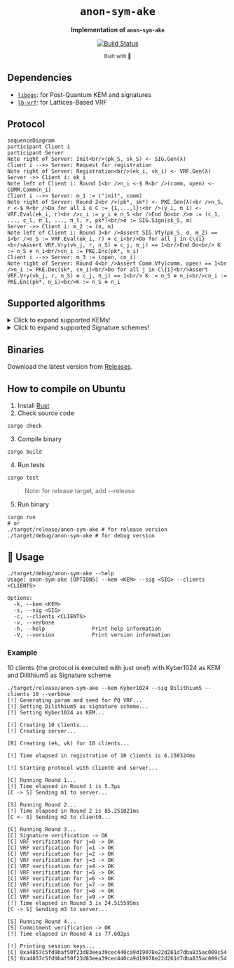 <div align="center">

  <h1><code>anon-sym-ake</code></h1>

  <strong>Implementation of `anon-sym-ake`</strong>

  <p>
    <a href="https://github.com/jiep/anon-sym-ake/actions"><img src="https://github.com/jiep/anon-sym-ake/actions/workflows/rust.yml/badge.svg" alt="Build Status" /></a>
  </p>

  <sub>Built with 🦀</sub>
</div>

## Dependencies

* [`liboqs`](https://github.com/open-quantum-safe/liboqs-rust): for Post-Quantum KEM and signatures
* [`lb-vrf`](https://github.com/zhenfeizhang/lb-vrf): for Lattices-Based VRF

## Protocol

```mermaid
sequenceDiagram
participant Client i
participant Server
Note right of Server: Init<br/>(pk_S, sk_S) <- SIG.Gen(λ)
Client i -->> Server: Request for registration
Note right of Server: Registration<br/>(ek_i, vk_i) <- VRF.Gen(λ)
Server ->> Client i: ek_i
Note left of Client i: Round 1<br />n_i <-$ R<br />(comm, open) <- COMM.Comm(n_i)
Client i -->> Server: m_1 := ("init", comm)
Note right of Server: Round 2<br />(pk*, sk*) <- PKE.Gen(λ)<br />n_S, r <-$ R<br />Do for all i ∈ C := {1,...,l}:<br />(y_i, π_i) <- VRF.Eval(ek_i, r)<br />c_i := y_i ⊕ n_S <br />End Do<br />m := (c_1, ..., c_l, π_1, ..., π_l, r, pk*)<br/>σ := SIG.Sign(sk_S, m)
Server ->> Client i: m_2 := (σ, m)
Note left of Client i: Round 3<br />Assert SIG.Vfy(pk_S, σ, m_2) == 1<br />n_S := VRF.Eval(ek_i, r) ⊕ c_i<br/>Do for all j in C\{i}<br/>Assert VRF.Vry(vk_j, r, n_S) ⊕ c_j, π_j) == 1<br/>End Do<br/> K := n_S ⊕ n_i<br/>cn_i := PKE.Enc(pk*, n_i) 
Client i -->> Server: m_3 := (open, cn_i)
Note right of Server: Round 4<br />Assert Comm.Vfy(comm, open) == 1<br />n_i := PKE.Dec(sk*, cn_i)<br/>Do for all j in C\{i}<br/>Assert VRF.Vry(vk_j, r, n_S) ⊕ c_j, π_j) == 1<br/> K := n_S ⊕ n_i<br/>cn_i := PKE.Enc(pk*, n_i)<br/>K := n_S ⊕ n_i
```

## Supported algorithms

<details>
  <summary>Click to expand supported KEMs!</summary>
  
    * Kyber512
    * Kyber512_90s
    * Kyber768
    * Kyber768_90s
    * Kyber1024
    * Kyber1024_90s
    
</details>

<details>
  <summary>Click to expand supported Signature schemes!</summary>
  
    * *Dilithium2 
    * *Dilithium3
    * *Dilithium5 
    * *Falcon512
    * *Falcon1024
    * SphincsHaraka128fRobust
    * SphincsHaraka128fSimple
    * SphincsHaraka128sRobust
    * SphincsHaraka128sSimple
    * SphincsHaraka192fRobust
    * SphincsHaraka192fSimple
    * SphincsHaraka192sRobust
    * SphincsHaraka192sSimple
    * SphincsHaraka256fRobust
    * SphincsHaraka256fSimple
    * SphincsHaraka256sRobust
    * SphincsHaraka256sSimple
    * SphincsSha256128fRobust
    * SphincsSha256128fSimple
    * SphincsSha256128sRobust
    * SphincsSha256128sSimple
    * SphincsSha256192fRobust
    * SphincsSha256192fSimple
    * SphincsSha256192sRobust
    * SphincsSha256192sSimple
    * SphincsSha256256fRobust
    * SphincsSha256256fSimple
    * SphincsSha256256sRobust
    * SphincsSha256256sSimple
    * SphincsShake256128fRobust
    * SphincsShake256128fSimple
    * SphincsShake256128sRobust
    * SphincsShake256128sSimple
    * SphincsShake256192fRobust
    * SphincsShake256192fSimple
    * SphincsShake256192sRobust
    * SphincsShake256192sSimple
    * SphincsShake256256fRobust
    * SphincsShake256256fSimple
    * SphincsShake256256sRobust
    * SphincsShake256256sSimple
    
</details>

## Binaries

Download the latest version from [Releases](https://github.com/jiep/anon-sym-ake/releases).

## How to compile on Ubuntu

1. Install [Rust](https://www.rust-lang.org/tools/install)
2. Check source code

```
cargo check
``` 

3. Compile binary

```
cargo build
``` 

4. Run tests

```
cargo test
```

> Note: for release target, add --release

5. Run binary

```
cargo run
# or
./target/release/anon-sym-ake # for release version
./target/debug/anon-sym-ake # for debug version
```

## 🚴 Usage

```
./target/debug/anon-sym-ake --help
Usage: anon-sym-ake [OPTIONS] --kem <KEM> --sig <SIG> --clients <CLIENTS>

Options:
  -k, --kem <KEM>          
  -s, --sig <SIG>          
  -c, --clients <CLIENTS>  
  -v, --verbose            
  -h, --help               Print help information
  -V, --version            Print version information
```

### Example

10 clients (the protocol is executed with just one!) with Kyber1024 as KEM and Dilithium5 as Signature scheme

```
./target/release/anon-sym-ake --kem Kyber1024 --sig Dilithium5 --clients 10 --verbose
[!] Generating param and seed for PQ VRF...
[!] Setting Dilithium5 as signature scheme...
[!] Setting Kyber1024 as KEM...

[!] Creating 10 clients...
[!] Creating server...

[R] Creating (ek, vk) for 10 clients...

[!] Time elapsed in registration of 10 clients is 6.150324ms

[!] Starting protocol with client0 and server...

[C] Running Round 1...
[!] Time elapsed in Round 1 is 5.3µs
[C -> S] Sending m1 to server...

[S] Running Round 2...
[!] Time elapsed in Round 2 is 85.251021ms
[C <- S] Sending m2 to client0...

[C] Running Round 3...
[C] Signature verification -> OK
[C] VRF verification for j=0 -> OK
[C] VRF verification for j=1 -> OK
[C] VRF verification for j=2 -> OK
[C] VRF verification for j=3 -> OK
[C] VRF verification for j=4 -> OK
[C] VRF verification for j=5 -> OK
[C] VRF verification for j=6 -> OK
[C] VRF verification for j=7 -> OK
[C] VRF verification for j=8 -> OK
[C] VRF verification for j=9 -> OK
[!] Time elapsed in Round 3 is 24.515595ms
[C -> S] Sending m3 to server...

[S] Running Round 4...
[S] Commitment verification -> OK
[!] Time elapsed in Round 4 is 77.602µs

[!] Printing session keys...
[C] 0xa4857c5fd9baf50f23d83eea39cec440ca9d19078e22d261d7dba835ac009c54
[S] 0xa4857c5fd9baf50f23d83eea39cec440ca9d19078e22d261d7dba835ac009c54
```